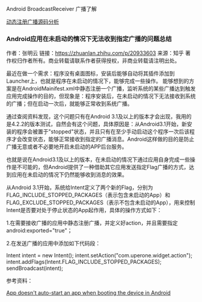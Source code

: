 Android BroadcastReceiver 广播了解

[动态注册广播源码分析](http://my.oschina.net/winHerson/blog/90336)

### Android应用在未启动的情况下无法收到指定广播的问题总结

作者：张明云
链接：https://zhuanlan.zhihu.com/p/20933603
来源：知乎
著作权归作者所有。商业转载请联系作者获得授权，非商业转载请注明出处。

最近在做一个需求：程序没有桌面图标，安装后能够自动将其插件添加到Launcher上，也就是程序在未启动的情况下，能够完成一些操作。
能够想到的方案是在AndroidMainifest.xml中静态注册一个广播，监听系统的某些广播达到触发应用完成操作的目的，但现象是：程序安装后，在未启动的情况下无法接收到系统的广播；但在启动一次后，就能够正常收到系统广播。

通过查阅资料发现，这个问题只有在Android 3.1及以上的版本才会出现，我用的是4.2.2的版本测试，自然会有这个问题，具体原因是：从Android3.1开始，新安装的程序会被置于"stopped"状态，并且只有在至少手动启动这个程序一次后该程序才会改变状态，能够正常接收到指定的广播消息。Android这样做的目的是防止广播无意或者不必要地开启未启动的APP后台服务。

也就是说在Android3.1及以上的版本，在未启动的情况下通过应用自身完成一些操作是不可能的，但Android提供了一种借助其它应用发送指定Flag广播的方式，达到应用在未启动的情况下仍然能够收到消息的效果。

从Android 3.1开始，系统给Intent定义了两个新的Flag，分别为FLAG_INCLUDE_STOPPED_PACKAGES（表示包含未启动的App）和FLAG_EXCLUDE_STOPPED_PACKAGES（表示不包含未启动的App），用来控制Intent是否要对处于停止状态的App起作用，具体的操作方式如下：

1.在需要接收广播的应用中静态注册广播，并定义好action，并且需要指定android:exported="true"；

<receiver android:name=".receiver.UpdateWidgetReceiver"
     android:exported="true">
     <intent-filter>
          <action android:name="com.uperone.widget.action"/>
     </intent-filter>
</receiver>
2.在发送广播的应用中添加如下代码段：

Intent intent = new Intent();
intent.setAction("com.uperone.widget.action");
intent.addFlags(Intent.FLAG_INCLUDE_STOPPED_PACKAGES);
sendBroadcast(intent);


参考资料：

[App doesn't auto-start an app when booting the device in Android](http://stackoverflow.com/questions/31353411/app-doesnt-auto-start-an-app-when-booting-the-device-in-android)
